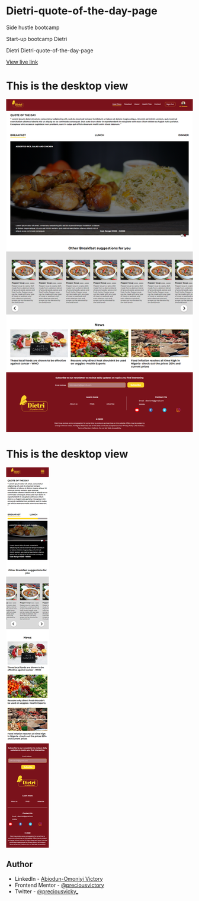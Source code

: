 # Dietri-quote-of-the-day-page

Side hustle bootcamp

Start-up bootcamp Dietri

Dietri Dietri-quote-of-the-day-page

[View live link](https://dietri-quote-of-the-day-page.netlify.app/)

# This is the desktop view
![](dietri-quote-of-the-day-page-desktop.png)

# This is the desktop view
![](dietri-quote-of-the-day-page-mobile.png)

## Author

- LinkedIn - [Abiodun-Omoniyi Victory](https://www.linkedin.com/in/victory-a-17a11b231/)
- Frontend Mentor - [@preciousvictory](https://www.frontendmentor.io/profile/preciousvictory)
- Twitter - [@preciousvicky_](https://www.twitter.com/preciousvicky_)
